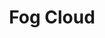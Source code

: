 ---
title: "Fog Cloud"
permalink: /spells/fog-cloud/
tags:
  - Spell
available_for:
  - Druid
  - Ranger
  - Sorcerer
  - Wizard
level: "1st Level"
school: "Conjuration"
range: "120 ft"
area: "20 ft"
shape: "Sphere"
comp:
  - V
  - S
duration: "Up to 1 hour"
concentration: true
description: |
  You create a 20-foot-radius sphere of fog centered on a point within range. The sphere spreads around corners, and its area is heavily obscured. It lasts for the duration or until a wind of moderate or greater speed (at least 10 miles per hour) disperses it.

  **At higher levels.** When you cast this spell using a spell slot of 2nd level or higher, the radius of the fog increases by 20 feet for each slot level above 1st.
excerpt: "You create a 20-foot-radius sphere of fog centered on a point within range."
source: "Basic Rules"
---
